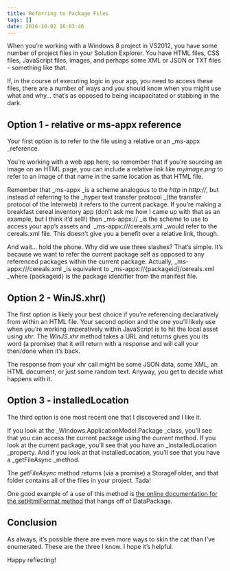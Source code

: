 ```yaml
---
title: Referring to Package Files
tags: []
date: 2016-10-02 16:03:46
---
```


When you&rsquo;re working with a Windows 8 project in VS2012, you have some number of project files in your Solution Explorer. You have HTML files, CSS files, JavaScript files, images, and perhaps some XML or JSON or TXT files - something like that.

If, in the course of executing logic in your app, you need to access these files, there are a number of ways and you should know when you might use what and why&hellip; that&rsquo;s as opposed to being incapacitated or stabbing in the dark.

## Option 1 - relative or ms-appx reference

Your first option is to refer to the file using a relative or an _ms-appx _reference.

You&rsquo;re working with a web app here, so remember that if you&rsquo;re sourcing an image on an HTML page, you can include a relative link like _myimage.png_ to refer to an image of that name in the same location as that HTML file.

Remember that _ms-appx _is a scheme analogous to the _http_ in _http://_, but instead of referring to the _hyper text transfer protocol _(the transfer protocol of the Interweb) it refers to the current package. If you&rsquo;re making a breakfast cereal inventory app (don&rsquo;t ask me how I came up with that as an example, but I think it&rsquo;d sell!) then _ms-appx:// _is the scheme to use to access your app&rsquo;s assets and&nbsp; _ms-appx:///cereals.xml _would refer to the cereals.xml file. This doesn&rsquo;t give you a benefit over a relative link, though.

And wait&hellip; hold the phone. Why did we use three slashes? That&rsquo;s simple. It&rsquo;s because we want to refer the current package self as opposed to any referenced packages within the current package. Actually, _ms-appx:///cereals.xml _is equivalent to _ms-appx://{packageid}/cereals.xml _where {packageid} is the package identifier from the manifest file.

## Option 2 - WinJS.xhr()

The first option is likely your best choice if you&rsquo;re referencing declaratively from within an HTML file. Your second option and the one you&rsquo;ll likely use when you&rsquo;re working imperatively within JavaScript is to hit the local asset using _xhr_. The _WinJS.xhr_ method takes a URL and returns gives you its word (a promise) that it will return with a response and will call your then/done when it&rsquo;s back.

The response from your xhr call might be some JSON data, some XML, an HTML document, or just some random text. Anyway, you get to decide what happens with it.

## Option 3 - installedLocation

The third option is one most recent one that I discovered and I like it.

If you look at the _Windows.ApplicationModel.Package _class, you&rsquo;ll see that you can access the current package using the _current_ method. If you look at the current package, you&rsquo;ll see that you have an _installedLocation _property. And if you look at that installedLocation, you&rsquo;ll see that you have a _getFileAsync _method.

The _getFileAsync_ method returns (via a promise) a StorageFolder, and that folder contains all of the files in your project. Tada!

One good example of a use of this method is [the online documentation for the setHtmlFormat method](http://msdn.microsoft.com/en-us/library/windows/apps/windows.applicationmodel.datatransfer.datapackage.sethtmlformat.aspx) that hangs off of DataPackage.

## Conclusion

As always, it&rsquo;s possible there are even more ways to skin the cat than I&rsquo;ve enumerated. These are the three I know. I hope it&rsquo;s helpful.

Happy reflecting!